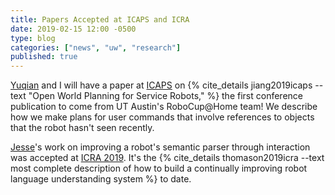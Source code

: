 ```yaml
---
title: Papers Accepted at ICAPS and ICRA
date: 2019-02-15 12:00 -0500
type: blog
categories: ["news", "uw", "research"]
published: true
---
```


[Yuqian](https://yuqianjiang.us) and I will have a paper at [ICAPS](https://icaps19.icaps-conference.org/) on {% cite_details jiang2019icaps --text "Open World Planning for Service Robots," %} the first conference publication to come from UT Austin's RoboCup@Home team!
We describe how we make plans for user commands that involve references to objects that the robot hasn't seen recently.

[Jesse](https://jessethomason.com)'s work on improving a robot's semantic parser through interaction was accepted at [ICRA 2019](https://www.icra2019.org/).
It's the {% cite_details thomason2019icra --text most complete description of how to build a continually improving robot language understanding system %} to date.

